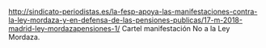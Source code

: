http://sindicato-periodistas.es/la-fesp-apoya-las-manifestaciones-contra-la-ley-mordaza-y-en-defensa-de-las-pensiones-publicas/17-m-2018-madrid-ley-mordazapensiones-1/
Cartel manifestación No a la Ley Mordaza.
